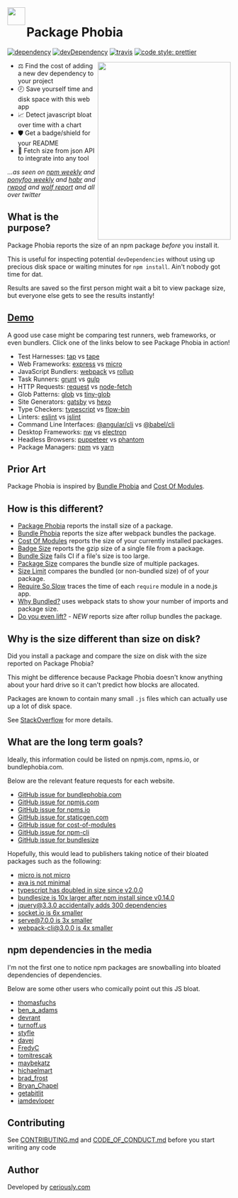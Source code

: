 <img src="https://packagephobia.now.sh/logo.svg" width=40 height=40 align="left" />

# Package Phobia

[![dependency](https://badgen.now.sh/david/dep/styfle/packagephobia)](https://david-dm.org/styfle/packagephobia)
[![devDependency](https://badgen.now.sh/david/dev/styfle/packagephobia)](https://david-dm.org/styfle/packagephobia?type=dev)
[![travis](https://badgen.now.sh/travis/styfle/packagephobia)](https://travis-ci.org/styfle/packagephobia)
[![code style: prettier](https://badgen.now.sh/badge/code%20style/prettier/ff69b4)](https://github.com/prettier/prettier)

<a href="https://turnoff.us/geek/npm-install/"><img src="https://turnoff.us/image/en/npm-install.png" width=300 height=400 align="right" /></a>

- ⚖️ Find the cost of adding a new dev dependency to your project
- 🕗 Save yourself time and disk space with this web app
- 📈 Detect javascript bloat over time with a chart
- 🛡️ Get a badge/shield for your README
- 📡 Fetch size from json API to integrate into any tool

*...as seen on [npm weekly](https://medium.com/npm-inc/87f3bd77529#1883) and [ponyfoo weekly](https://ponyfoo.com/weekly/111/how-css-works-integration-testing-angular-6-optimizing-react-and-the-future-of-javascript) and [habr](https://habr.com/company/zfort/blog/354060/) and [rwpod](https://www.rwpod.com/posts/2018/04/23/podcast-06-16.html) and [wolf report](https://michael-wolfenden.github.io/2018/04/20/april-20th-2018/) and all over twitter*

## What is the purpose?

Package Phobia reports the size of an npm package *before* you install it.

This is useful for inspecting potential `devDependencies` without using up precious disk space or waiting minutes for `npm install`. Ain't nobody got time for dat.

Results are saved so the first person might wait a bit to view package size, but everyone else gets to see the results instantly!

## [Demo](https://packagephobia.now.sh)

A good use case might be comparing test runners, web frameworks, or even bundlers. Click one of the links below to see Package Phobia in action!

- Test Harnesses: [tap](https://packagephobia.now.sh/result?p=tap) vs [tape](https://packagephobia.now.sh/result?p=tape)
- Web Frameworks: [express](https://packagephobia.now.sh/result?p=express) vs [micro](https://packagephobia.now.sh/result?p=micro)
- JavaScript Bundlers: [webpack](https://packagephobia.now.sh/result?p=webpack) vs [rollup](https://packagephobia.now.sh/result?p=rollup)
- Task Runners: [grunt](https://packagephobia.now.sh/result?p=grunt) vs [gulp](https://packagephobia.now.sh/result?p=gulp)
- HTTP Requests: [request](https://packagephobia.now.sh/result?p=request) vs [node-fetch](https://packagephobia.now.sh/result?p=node-fetch)
- Glob Patterns: [glob](https://packagephobia.now.sh/result?p=glob) vs [tiny-glob](https://packagephobia.now.sh/result?p=tiny-glob)
- Site Generators: [gatsby](https://packagephobia.now.sh/result?p=gatsby) vs [hexo](https://packagephobia.now.sh/result?p=hexo)
- Type Checkers: [typescript](https://packagephobia.now.sh/result?p=typescript) vs [flow-bin](https://packagephobia.now.sh/result?p=flow-bin)
- Linters: [eslint](https://packagephobia.now.sh/result?p=eslint) vs [jslint](https://packagephobia.now.sh/result?p=jslint)
- Command Line Interfaces: [@angular/cli](https://packagephobia.now.sh/result?p=%40angular%2Fcli) vs [@babel/cli](https://packagephobia.now.sh/result?p=%40babel%2Fcli)
- Desktop Frameworks: [nw](https://packagephobia.now.sh/result?p=nw) vs [electron](https://packagephobia.now.sh/result?p=electron)
- Headless Browsers: [puppeteer](https://packagephobia.now.sh/result?p=puppeteer) vs [phantom](https://packagephobia.now.sh/result?p=phantom)
- Package Managers: [npm](https://packagephobia.now.sh/result?p=npm) vs [yarn](https://packagephobia.now.sh/result?p=yarn)

## Prior Art

Package Phobia is inspired by [Bundle Phobia](https://github.com/pastelsky/bundlephobia) and [Cost Of Modules](https://github.com/siddharthkp/cost-of-modules).

## How is this different?

- [Package Phobia](https://packagephobia.now.sh) reports the install size of a package.
- [Bundle Phobia](https://bundlephobia.com) reports the size after webpack bundles the package.
- [Cost Of Modules](https://github.com/siddharthkp/cost-of-modules) reports the size of your currently installed packages.
- [Badge Size](https://github.com/ngryman/badge-size) reports the gzip size of a single file from a package.
- [Bundle Size](https://github.com/siddharthkp/bundlesize) fails CI if a file's size is too large.
- [Package Size](https://github.com/egoist/package-size) compares the bundle size of multiple packages.
- [Size Limit](https://github.com/ai/size-limit) compares the bundled (or non-bundled size) of of your package.
- [Require So Slow](https://github.com/ofrobots/require-so-slow) traces the time of each `require` module in a node.js app.
- [Why Bundled?](https://github.com/d4rkr00t/whybundled) uses webpack stats to show your number of imports and package size.
- [Do you even lift?](https://github.com/npm/do-you-even-lift) - *NEW* reports size after rollup bundles the package.

## Why is the size different than size on disk?

Did you install a package and compare the size on disk with the size reported on Package Phobia?

This might be difference because Package Phobia doesn't know anything about your hard drive so it can't predict how blocks are allocated.

Packages are known to contain many small `.js` files which can actually use up a lot of disk space.

See [StackOverflow](https://superuser.com/q/66825/27229) for more details.

## What are the long term goals?

Ideally, this information could be listed on npmjs.com, npms.io, or bundlephobia.com.

Below are the relevant feature requests for each website.

- [GitHub issue for bundlephobia.com](https://github.com/pastelsky/bundlephobia/issues/40)
- [GitHub issue for npmjs.com](https://github.com/npm/www/issues/197)
- [GitHub issue for npms.io](https://github.com/npms-io/npms-www/issues/219)
- [GitHub issue for staticgen.com](https://github.com/netlify/staticgen/issues/359)
- [GitHub issue for cost-of-modules](https://github.com/siddharthkp/cost-of-modules/issues/50)
- [GitHub issue for npm-cli](https://github.com/npm/npm/issues/20427)
- [GitHub issue for bundlesize](https://github.com/siddharthkp/bundlesize/issues/205)

Hopefully, this would lead to publishers taking notice of their bloated packages such as the following:

- [micro is not micro](https://github.com/zeit/micro/issues/234)
- [ava is not minimal](https://github.com/avajs/ava/issues/1622)
- [typescript has doubled in size since v2.0.0](https://github.com/Microsoft/TypeScript/issues/23339)
- [bundlesize is 10x larger after npm install since v0.14.0](https://github.com/siddharthkp/bundlesize/issues/213)
- [jquery@3.3.0 accidentally adds 300 dependencies](https://twitter.com/styfle/status/985955164573065217)
- [socket.io is 6x smaller](https://twitter.com/styfle/status/986224072882380802)
- [serve@7.0.0 is 3x smaller](https://twitter.com/styfle/status/1001901854417178624)
- [webpack-cli@3.0.0 is 4x smaller](https://twitter.com/styfle/status/1006605750981021697)

## npm dependencies in the media

I'm not the first one to notice npm packages are snowballing into bloated dependencies of dependencies.

Below are some other users who comically point out this JS bloat.

- [thomasfuchs](https://twitter.com/thomasfuchs/status/977541462199029760)
- [ben_a_adams](https://twitter.com/ben_a_adams/status/979358943561609216)
- [devrant](https://devrant.com/rants/760537/heaviest-objects-in-the-universe)
- [turnoff.us](https://turnoff.us/geek/npm-install/)
- [styfle](https://twitter.com/styfle/status/968180698149539841)
- [davej](https://github.com/npm/npm/issues/10361)
- [FredyC](https://github.com/yarnpkg/yarn/issues/2088)
- [tomitrescak](https://github.com/npm/npm/issues/12515)
- [maybekatz](https://twitter.com/maybekatz/status/988893800054456320)
- [hichaelmart](https://twitter.com/hichaelmart/status/988882864270962688)
- [brad_frost](https://twitter.com/brad_frost/status/996014341592961025)
- [Bryan_Chapel](https://twitter.com/Bryan_Chapel/status/1002680482159648769)
- [getabitlit](https://twitter.com/getabitlit/status/1013524294394003456)
- [iamdevloper](https://twitter.com/iamdevloper/status/1013767672369242112)

## Contributing

See [CONTRIBUTING.md](https://github.com/styfle/packagephobia/blob/master/CONTRIBUTING.md) and [CODE_OF_CONDUCT.md](https://github.com/styfle/packagephobia/blob/master/CODE_OF_CONDUCT.md) before you start writing any code

## Author

Developed by [ceriously.com](https://www.ceriously.com)
